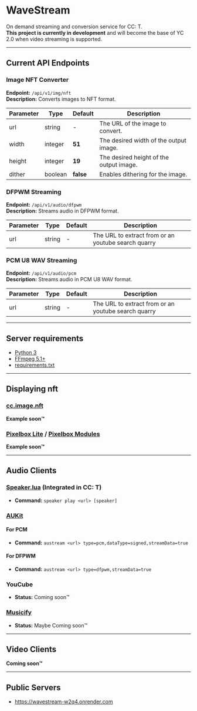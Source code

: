 # WaveStream

On demand streaming and conversion service for CC: T. \
**This project is currently in development** and will become the base of YC 2.0 when video streaming is supported.

---

## Current API Endpoints

### **Image NFT Converter**

**Endpoint:** `/api/v1/img/nft`  
**Description:** Converts images to NFT format.

| Parameter | Type     | Default    | Description                                  |
|-----------|----------|------------|----------------------------------------------|
| url       | string   | -          | The URL of the image to convert.             |
| width     | integer  | **51**     | The desired width of the output image.       |
| height    | integer  | **19**     | The desired height of the output image.      |
| dither    | boolean  | **false**  | Enables dithering for the image.             |

### **DFPWM Streaming**

**Endpoint:** `/api/v1/audio/dfpwm`  
**Description:** Streams audio in DFPWM format.

| Parameter | Type     | Default  | Description                                         |
|-----------|----------|----------|-----------------------------------------------------|
| url       | string   | -        | The URL to extract from or an youtube search quarry |

### **PCM U8 WAV Streaming**

**Endpoint:** `/api/v1/audio/pcm`  
**Description:** Streams audio in PCM U8 WAV format.

| Parameter | Type     | Default  | Description                                         |
|-----------|----------|----------|-----------------------------------------------------|
| url       | string   | -        | The URL to extract from or an youtube search quarry |

---

## Server requirements

- [Python 3]
- [FFmpeg 5.1+]
- [requirements.txt]

---

## Displaying nft

### [cc.image.nft]

**Example soon™**

### [Pixelbox Lite] / [Pixelbox Modules]

**Example soon™**

---

## Audio Clients

### [Speaker.lua] (Integrated in CC: T)

- **Command:** `speaker play <url> [speaker]`

### [AUKit]

#### For PCM

- **Command:** `austream <url> type=pcm,dataType=signed,streamData=true`

#### For DFPWM

- **Command:** `austream <url> type=dfpwm,streamData=true`

### YouCube

- **Status:** Coming soon™

### [Musicify]

- **Status:** Maybe Coming soon™

---


## Video Clients

**Coming soon™**

---

## Public Servers

- https://wavestream-w2q4.onrender.com

[Musicify]: https://github.com/knijn/musicify
[AUKit]: https://github.com/MCJack123/AUKit
[Speaker.lua]: https://github.com/cc-tweaked/CC-Tweaked/blob/mc-1.20.x/projects/core/src/main/resources/data/computercraft/lua/rom/programs/fun/speaker.lua
[cc.image.nft]: https://tweaked.cc/library/cc.image.nft.html
[Pixelbox Lite]: https://github.com/9551-Dev/pixelbox_lite
[Pixelbox Modules]: https://github.com/9551-Dev/pixelbox_modules
[Python 3]: https://www.python.org/downloads/
[FFmpeg 5.1+]: https://ffmpeg.org/
[requirements.txt]: requirements.txt
